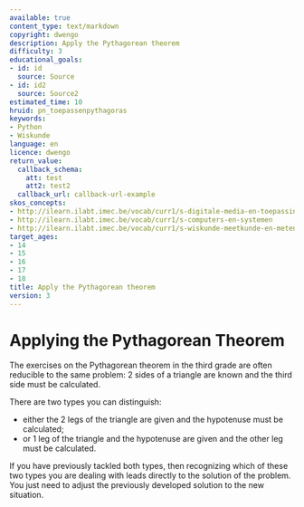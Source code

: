 ```yaml
---
available: true
content_type: text/markdown
copyright: dwengo
description: Apply the Pythagorean theorem
difficulty: 3
educational_goals:
- id: id
  source: Source
- id: id2
  source: Source2
estimated_time: 10
hruid: pn_toepassenpythagoras
keywords:
- Python
- Wiskunde
language: en
licence: dwengo
return_value:
  callback_schema:
    att: test
    att2: test2
  callback_url: callback-url-example
skos_concepts:
- http://ilearn.ilabt.imec.be/vocab/curr1/s-digitale-media-en-toepassingen
- http://ilearn.ilabt.imec.be/vocab/curr1/s-computers-en-systemen
- http://ilearn.ilabt.imec.be/vocab/curr1/s-wiskunde-meetkunde-en-metend-rekenen
target_ages:
- 14
- 15
- 16
- 17
- 18
title: Apply the Pythagorean theorem
version: 3
---
```

# Applying the Pythagorean Theorem

The exercises on the Pythagorean theorem in the third grade are often reducible to the same problem: 2 sides of a triangle are known and the third side must be calculated.

There are two types you can distinguish:
* either the 2 legs of the triangle are given and the hypotenuse must be calculated;
* or 1 leg of the triangle and the hypotenuse are given and the other leg must be calculated.

If you have previously tackled both types, then recognizing which of these two types you are dealing with leads directly to the solution of the problem. You just need to adjust the previously developed solution to the new situation.